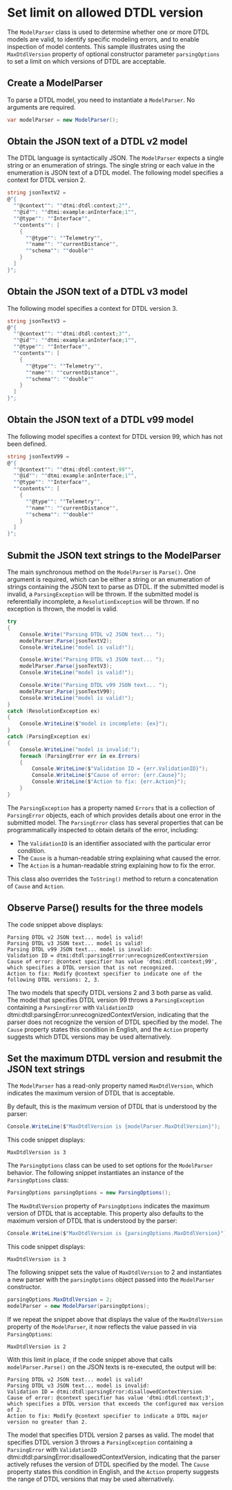 ﻿# Set limit on allowed DTDL version

The `ModelParser` class is used to determine whether one or more DTDL models are valid, to identify specific modeling errors, and to enable inspection of model contents.
This sample illustrates using the `MaxDtdlVersion` property of optional constructor parameter `parsingOptions` to set a limit on which versions of DTDL are acceptable.

## Create a ModelParser

To parse a DTDL model, you need to instantiate a `ModelParser`.
No arguments are required.

```C# Snippet:DtdlParserSample15_CreateModelParser
var modelParser = new ModelParser();
```

## Obtain the JSON text of a DTDL v2 model

The DTDL language is syntactically JSON.
The `ModelParser` expects a single string or an enumeration of strings.
The single string or each value in the enumeration is JSON text of a DTDL model.
The following model specifies a context for DTDL version 2.

```C# Snippet:DtdlParserSample15_DtdlV2Text
string jsonTextV2 =
@"{
  ""@context"": ""dtmi:dtdl:context;2"",
  ""@id"": ""dtmi:example:anInterface;1"",
  ""@type"": ""Interface"",
  ""contents"": [
    {
      ""@type"": ""Telemetry"",
      ""name"": ""currentDistance"",
      ""schema"": ""double""
    }
  ]
}";
```

## Obtain the JSON text of a DTDL v3 model

The following model specifies a context for DTDL version 3.

```C# Snippet:DtdlParserSample15_DtdlV3Text
string jsonTextV3 =
@"{
  ""@context"": ""dtmi:dtdl:context;3"",
  ""@id"": ""dtmi:example:anInterface;1"",
  ""@type"": ""Interface"",
  ""contents"": [
    {
      ""@type"": ""Telemetry"",
      ""name"": ""currentDistance"",
      ""schema"": ""double""
    }
  ]
}";
```

## Obtain the JSON text of a DTDL v99 model

The following model specifies a context for DTDL version 99, which has not been defined.

```C# Snippet:DtdlParserSample15_DtdlV99Text
string jsonTextV99 =
@"{
  ""@context"": ""dtmi:dtdl:context;99"",
  ""@id"": ""dtmi:example:anInterface;1"",
  ""@type"": ""Interface"",
  ""contents"": [
    {
      ""@type"": ""Telemetry"",
      ""name"": ""currentDistance"",
      ""schema"": ""double""
    }
  ]
}";
```

## Submit the JSON text strings to the ModelParser

The main synchronous method on the `ModelParser` is `Parse()`.
One argument is required, which can be either a string or an enumeration of strings containing the JSON text to parse as DTDL.
If the submitted model is invalid, a `ParsingException` will be thrown.
If the submitted model is referentially incomplete, a `ResolutionException` will be thrown.
If no exception is thrown, the model is valid.

```C# Snippet:DtdlParserSample15_CallParse
try
{
    Console.Write("Parsing DTDL v2 JSON text... ");
    modelParser.Parse(jsonTextV2);
    Console.WriteLine("model is valid!");

    Console.Write("Parsing DTDL v3 JSON text... ");
    modelParser.Parse(jsonTextV3);
    Console.WriteLine("model is valid!");

    Console.Write("Parsing DTDL v99 JSON text... ");
    modelParser.Parse(jsonTextV99);
    Console.WriteLine("model is valid!");
}
catch (ResolutionException ex)
{
    Console.WriteLine($"model is incomplete: {ex}");
}
catch (ParsingException ex)
{
    Console.WriteLine("model is invalid:");
    foreach (ParsingError err in ex.Errors)
    {
        Console.WriteLine($"Validation ID = {err.ValidationID}");
        Console.WriteLine($"Cause of error: {err.Cause}");
        Console.WriteLine($"Action to fix: {err.Action}");
    }
}
```

The `ParsingException` has a property named `Errors` that is a collection of `ParsingError` objects, each of which provides details about one error in the submitted model.
The `ParsingError` class has several properties that can be programmatically inspected to obtain details of the error, including:

- The `ValidationID` is an identifier associated with the particular error condition.
- The `Cause` is a human-readable string explaining what caused the error.
- The `Action` is a human-readable string explaining how to fix the error.

This class also overrides the `ToString()` method to return a concatenation of `Cause` and `Action`.

## Observe Parse() results for the three models

The code snippet above displays:

```Console
Parsing DTDL v2 JSON text... model is valid!
Parsing DTDL v3 JSON text... model is valid!
Parsing DTDL v99 JSON text... model is invalid:
Validation ID = dtmi:dtdl:parsingError:unrecognizedContextVersion
Cause of error: @context specifier has value 'dtmi:dtdl:context;99', which specifies a DTDL version that is not recognized.
Action to fix: Modify @context specifier to indicate one of the following DTDL versions: 2, 3.
```

The two models that specify DTDL versions 2 and 3 both parse as valid.
The model that specifies DTDL version 99 throws a `ParsingException` containing a `ParsingError` with `ValidationID` dtmi:dtdl:parsingError:unrecognizedContextVersion, indicating that the parser does not recognize the version of DTDL specified by the model.
The `Cause` property states this condition in English, and the `Action` property suggests which DTDL versions may be used alternatively.

## Set the maximum DTDL version and resubmit the JSON text strings

The `ModelParser` has a read-only property named `MaxDtdlVersion`, which indicates the maximum version of DTDL that is acceptable.

By default, this is the maximum version of DTDL that is understood by the parser:

```C# Snippet:DtdlParserSample15_DisplayParserMaxDtdlVersion
Console.WriteLine($"MaxDtdlVersion is {modelParser.MaxDtdlVersion}");
```

This code snippet displays:

```Console
MaxDtdlVersion is 3
```

The `ParsingOptions` class can be used to set options for the `ModelParser` behavior.
The following snippet instantiates an instance of the `ParsingOptions` class:

```C# Snippet:DtdlParserSample15_NewParsingOptions
ParsingOptions parsingOptions = new ParsingOptions();
```

The `MaxDtdlVersion` property of `ParsingOptions` indicates the maximum version of DTDL that is acceptable.
This property also defaults to the maximum version of DTDL that is understood by the parser:

```C# Snippet:DtdlParserSample15_DisplayOptionsMaxDtdlVersion
Console.WriteLine($"MaxDtdlVersion is {parsingOptions.MaxDtdlVersion}");
```

This code snippet displays:

```Console
MaxDtdlVersion is 3
```

The following snippet sets the value of `MaxDtdlVersion` to 2 and instantiates a new parser with the `parsingOptions` object passed into the `ModelParser` constructor.

```C# Snippet:DtdlParserSample15_NewParserWithClienOptions
parsingOptions.MaxDtdlVersion = 2;
modelParser = new ModelParser(parsingOptions);
```

[repeat]: # (Snippet:DtdlParserSample15_DisplayParserMaxDtdlVersion)

If we repeat the snippet above that displays the value of the `MaxDtdlVersion` property of the `ModelParser`, it now reflects the value passed in via `ParsingOptions`:

```Console
MaxDtdlVersion is 2
```

[repeat]: # (Snippet:DtdlParserSample15_CallParse)

With this limit in place, if the code snippet above that calls `modelParser.Parse()` on the JSON texts is re-executed, the output will be:

```Console
Parsing DTDL v2 JSON text... model is valid!
Parsing DTDL v3 JSON text... model is invalid:
Validation ID = dtmi:dtdl:parsingError:disallowedContextVersion
Cause of error: @context specifier has value 'dtmi:dtdl:context;3', which specifies a DTDL version that exceeds the configured max version of 2.
Action to fix: Modify @context specifier to indicate a DTDL major version no greater than 2.
```

The model that specifies DTDL version 2 parses as valid.
The model that specifies DTDL version 3 throws a `ParsingException` containing a `ParsingError` with `ValidationID` dtmi:dtdl:parsingError:disallowedContextVersion, indicating that the parser actively refuses the version of DTDL specified by the model.
The `Cause` property states this condition in English, and the `Action` property suggests the range of DTDL versions that may be used alternatively.
